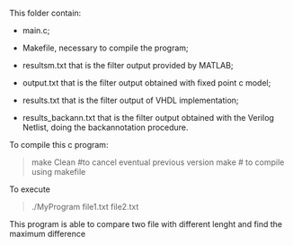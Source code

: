 This folder contain:

- main.c;

- Makefile, necessary to compile the program;

- resultsm.txt that is the filter output provided by MATLAB;

- output.txt that is the filter output obtained with fixed point c model;

- results.txt that is the filter output of VHDL implementation;

- results_backann.txt that is the filter output obtained with the Verilog Netlist, doing the 
  backannotation procedure.
  

To compile this c program:
> make Clean #to cancel eventual previous version
> make # to compile using makefile

To execute
>./MyProgram file1.txt file2.txt

This program is able to compare two file with different lenght and find the maximum difference